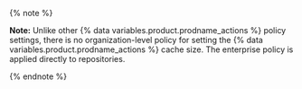 {% note %}

**Note:** Unlike other {% data variables.product.prodname_actions %} policy settings, there is no organization-level policy for setting the {% data variables.product.prodname_actions %} cache size. The enterprise policy is applied directly to repositories.

{% endnote %}
